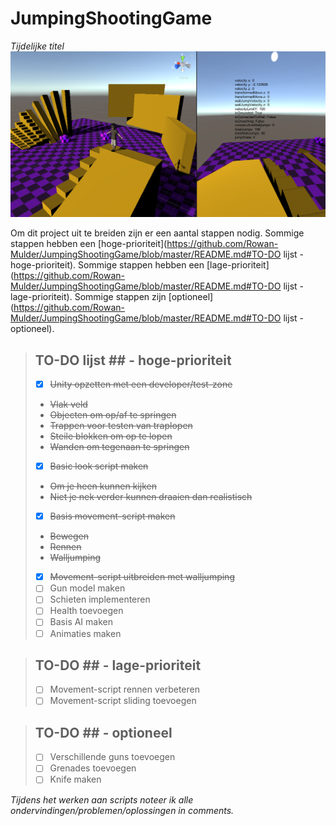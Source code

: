 # JumpingShootingGame
*Tijdelijke titel*
![Screenshot vanuit Unity](https://raw.githubusercontent.com/Rowan-Mulder/JumpingShootingGame/master/Assets/Screenshots/Screenshot1.png)



Om dit project uit te breiden zijn er een aantal stappen nodig.
Sommige stappen hebben een [hoge-prioriteit](https://github.com/Rowan-Mulder/JumpingShootingGame/blob/master/README.md#TO-DO lijst - hoge-prioriteit).
Sommige stappen hebben een [lage-prioriteit](https://github.com/Rowan-Mulder/JumpingShootingGame/blob/master/README.md#TO-DO lijst - lage-prioriteit).
Sommige stappen zijn [optioneel](https://github.com/Rowan-Mulder/JumpingShootingGame/blob/master/README.md#TO-DO lijst - optioneel).



>## TO-DO lijst ## - hoge-prioriteit
>- [x] ~~Unity opzetten met een developer/test-zone~~
>* ~~Vlak veld~~
>* ~~Objecten om op/af te springen~~
>* ~~Trappen voor testen van traplopen~~
>* ~~Steile blokken om op te lopen~~
>* ~~Wanden om tegenaan te springen~~
>- [x] ~~Basic look script maken~~
>* ~~Om je heen kunnen kijken~~
>* ~~Niet je nek verder kunnen draaien dan realistisch~~
>- [x] ~~Basis movement-script maken~~
>* ~~Bewegen~~
>* ~~Rennen~~
>* ~~Walljumping~~
>- [x] ~~Movement-script uitbreiden met walljumping~~
>- [ ] Gun model maken
>- [ ] Schieten implementeren
>- [ ] Health toevoegen
>- [ ] Basis AI maken
>- [ ] Animaties maken

>## TO-DO ## - lage-prioriteit
>- [ ] Movement-script rennen verbeteren
>- [ ] Movement-script sliding toevoegen

>## TO-DO ## - optioneel
>- [ ] Verschillende guns toevoegen
>- [ ] Grenades toevoegen
>- [ ] Knife maken



*Tijdens het werken aan scripts noteer ik alle ondervindingen/problemen/oplossingen in comments.*
